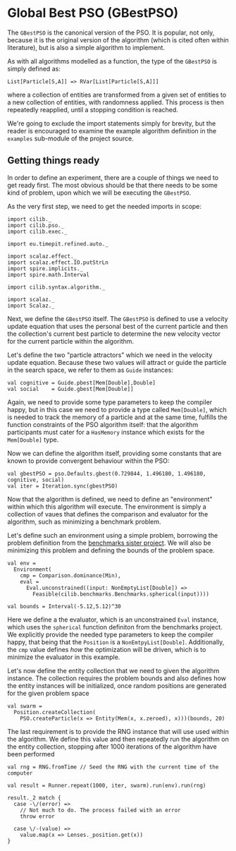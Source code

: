 # Global Best PSO (GBestPSO)

The `GBestPSO` is the canonical version of the PSO. It is popular, not
only, because it is the original version of the algorithm (which is
cited often within literature), but is also a simple algorithm to
implement.

As with all algorithms modelled as a function, the type of the
`GBestPSO` is simply defined as:

    List[Particle[S,A]] => RVar[List[Particle[S,A]]]

where a collection of entities are transformed from a given set of
entities to a new collection of entities, with randomness
applied. This process is then repeatedly reapplied, until a stopping
condition is reached.

We're going to exclude the import statements simply for brevity, but
the reader is encouraged to examine the example algorithm definition
in the `examples` sub-module of the project source.

## Getting things ready

In order to define an experiment, there are a couple of things we need
to get ready first. The most obvious should be that there needs to be
some kind of problem, upon which we will be executing the `GBestPSO`.

As the very first step, we need to get the needed imports in scope:

```tut:silent
import cilib._
import cilib.pso._
import cilib.exec._

import eu.timepit.refined.auto._

import scalaz.effect._
import scalaz.effect.IO.putStrLn
import spire.implicits._
import spire.math.Interval

import cilib.syntax.algorithm._

import scalaz._
import Scalaz._
```

Next, we define the `GBestPSO` itself. The `GBestPSO` is defined to
use a velocity update equation that uses the personal best of the
current particle and then the collection's current best particle to
determine the new velocity vector for the current particle within the
algorithm.

Let's define the two "particle attractors" which we need in the
velocity update equation. Because these two values will attract or
guide the particle in the search space, we refer to them as `Guide`
instances:

```tut
val cognitive = Guide.pbest[Mem[Double],Double]
val social    = Guide.gbest[Mem[Double]]
```

Again, we need to provide some type parameters to keep the compiler
happy, but in this case we need to provide a type called
`Mem[Double]`, which is needed to track the memory of a particle and
at the same time, fulfills the function constraints of the PSO
algorithm itself: that the algorithm participants must cater for a
`HasMemory` instance which exists for the `Mem[Double]` type.

Now we can define the algorithm itself, providing some constants that
are known to provide convergent behaviour within the PSO:

```tut
val gbestPSO = pso.Defaults.gbest(0.729844, 1.496180, 1.496180, cognitive, social)
val iter = Iteration.sync(gbestPSO)
```

Now that the algorithm is defined, we need to define an "environment"
within which this algorithm will execute. The environment is simply a
collection of vaues that defines the comparison and evaluator for the
algorithm, such as minimizing a benchmark problem.

Let's define such an environment using a simple problem, borrowing the
problem definition from the [benchmarks sister
project](https://github.com/cirg-up/benchmarks). We will also be
minimizing this problem and defining the bounds of the problem space.

```tut
val env =
  Environment(
    cmp = Comparison.dominance(Min),
    eval =
      Eval.unconstrained((input: NonEmptyList[Double]) =>
        Feasible(cilib.benchmarks.Benchmarks.spherical(input))))

val bounds = Interval(-5.12,5.12)^30
```

Here we define a the evaluator, which is an unconstrained `Eval`
instance, which uses the `spherical` function definiton from the
benchmarks project. We explicitly provide the needed type parameters
to keep the compiler happy, that being that the `Position` is a
`NonEmtpyList[Double]`. Additionally, the `cmp` value defines _how_
the optimization will be driven, which is to minimize the evaluator in
this example.

Let's now define the entity collection that we need to given the
algorithm instance. The collection requires the problem bounds and
also defines how the entity instances will be initialized, once random
positions are generated for the given problem space

```tut
val swarm =
  Position.createCollection(
    PSO.createParticle(x => Entity(Mem(x, x.zeroed), x)))(bounds, 20)
```

The last requirement is to provide the RNG instance that will use used
within the algorithm. We define this value and then repeatedly run the
algorithm on the entity collection, stopping after 1000 iterations of
the algorithm have been performed

```tut
val rng = RNG.fromTime // Seed the RNG with the current time of the computer

val result = Runner.repeat(1000, iter, swarm).run(env).run(rng)

result._2 match {
  case -\/(error) =>
    // Not much to do. The process failed with an error
    throw error

  case \/-(value) =>
    value.map(x => Lenses._position.get(x))
}
```
